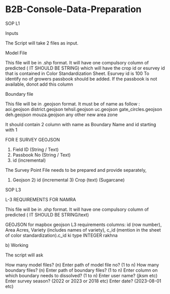 # B2B-Console-Data-Preparation

SOP L1

Inputs


The Script will take 2 files as input.

Model File 

This file will be in .shp format.
It will have one compulsory column of predicted  ( IT SHOULD BE  STRING) which will have the crop id or esurvey id  that is contained in Color Standardization Sheet.
Esurvey id is 100
To identify no of  growers passbook should be added. If the passbook is not available, donot add this column

Boundary file 
	
This file will be in .geojson format.
It must be of name as follow : 
aoi.geojson
district.geojson
tehsil.geojson
uc.geojson
gate_circles.geojson
deh.geojson
mouza.geojson
any other new area zone

It should  contain 2 column with name as Boundary Name and id starting with 1

FOR E SURVEY GEOJSON
1) Field ID (String / Text) 
2) Passbook No (String / Text)
3)  id (incremental)


The Survey Point File needs to be prepared and provide separately,
1) Geojson 2) id (incremental 3) Crop (text) (Sugarcane)


SOP L3

L-3 REQUIREMENTS FOR NAMRA


This file will be in .shp format.
It will have one compulsory column of predicted  ( IT SHOULD BE  STRING/text) 

GEOJSON
 for mapbox geojson L3 requirements columns: 
id (row number), 
Area Acres, 
Variety (includes names of variety), 
c_id (mention in the sheet of color standardization).c_id ki type INTEGER rakhna


b) Working

The script will ask 

How many model files? (n)
Enter path of model file no? (1 to n)
How many boundary files? (n)
Enter path of boundary files? (1 to n)
Enter column on which boundary needs to dissolved? (1 to n)
Enter user name? (jksm etc)
Enter survey season? (2022 or 2023 or 2018 etc)
Enter date? (2023-08-01 etc) 
